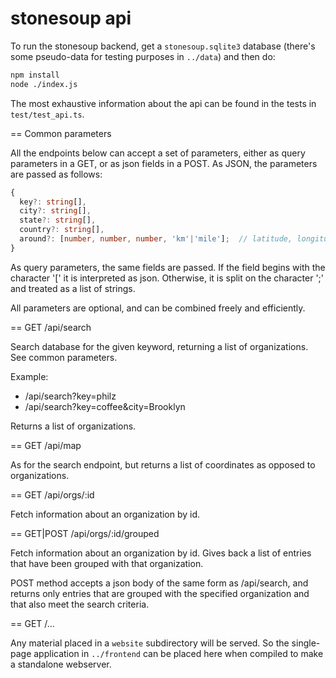 # stonesoup api

To run the stonesoup backend, get a `stonesoup.sqlite3` database (there's some
pseudo-data for testing purposes in `../data`) and then do:

```sh
npm install
node ./index.js
```

The most exhaustive information about the api can be found in the tests in
`test/test_api.ts`.

== Common parameters

All the endpoints below can accept a set of parameters, either as query parameters
in a GET, or as json fields in a POST.  As JSON, the parameters are passed as follows:

```ts
{
  key?: string[],
  city?: string[],
  state?: string[],
  country?: string[],
  around?: [number, number, number, 'km'|'mile'];  // latitude, longitude, distance, unit
}
```

As query parameters, the same fields are passed.  If the field begins with 
the character '[' it is interpreted as json.  Otherwise, it is split on the character
';' and treated as a list of strings.

All parameters are optional, and can be combined freely and efficiently.

== GET /api/search

Search database for the given keyword, returning a list of organizations.
See common parameters.

Example:

 * /api/search?key=philz
 * /api/search?key=coffee&city=Brooklyn

Returns a list of organizations.

== GET /api/map

As for the search endpoint, but returns a list of coordinates as opposed to 
organizations.

== GET /api/orgs/:id

Fetch information about an organization by id.

== GET|POST /api/orgs/:id/grouped

Fetch information about an organization by id.  Gives back a list of entries that
have been grouped with that organization.

POST method accepts a json body of the same form as /api/search, and returns only entries that
are grouped with the specified organization and that also meet the search criteria.

== GET /...

Any material placed in a `website` subdirectory will be served.  So the single-page
application in `../frontend` can be placed here when compiled to make a
standalone webserver.
